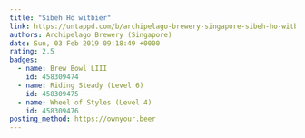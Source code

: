 ```yaml
---
title: "Sibeh Ho witbier"
link: https://untappd.com/b/archipelago-brewery-singapore-sibeh-ho-witbier/2226688
authors: Archipelago Brewery (Singapore)
date: Sun, 03 Feb 2019 09:18:49 +0000
rating: 2.5
badges:
  - name: Brew Bowl LIII
    id: 458309474
  - name: Riding Steady (Level 6)
    id: 458309475
  - name: Wheel of Styles (Level 4)
    id: 458309476
posting_method: https://ownyour.beer
---
```

